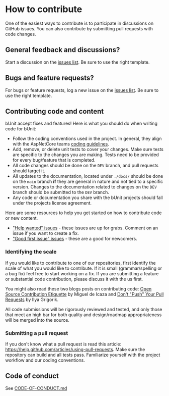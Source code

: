 # How to contribute

One of the easiest ways to contribute is to participate in discussions on GitHub issues. You can also contribute by submitting pull requests with code changes.

## General feedback and discussions?
Start a discussion on the [issues list](https://github.com/egil/bunit/issues). Be sure to use the right template.

## Bugs and feature requests?
For bugs or feature requests, log a new issue on the [issues list](https://github.com/egil/bunit/issues). Be sure to use the right template.

## Contributing code and content

bUnit accept fixes and features! Here is what you should do when writing code for bUnit:

- Follow the coding conventions used in the project. In general, they align with the AspNetCore teams [coding guidelines](https://github.com/dotnet/aspnetcore/wiki/Engineering-guidelines#coding-guidelines).
- Add, remove, or delete unit tests to cover your changes. Make sure tests are specific to the changes you are making. Tests need to be provided for every bug/feature that is completed.
- All code changes should be done on the `DEV` branch, and pull requests should target it.
- All updates to the documentation, located under `./docs/` should be done on the `main` branch **if** they are general in nature and not tied to a specific version. Changes to the documentation related to changes on the `DEV` branch should be submitted to the `DEV` branch.
- Any code or documentation you share with the bUnit projects should fall under the projects license agreement.

Here are some resources to help you get started on how to contribute code or new content.

* ["Help wanted" issues](https://github.com/egil/bunit/labels/help%20wanted) - these issues are up for grabs. Comment on an issue if you want to create a fix.
* ["Good first issue" issues](https://github.com/egil/bunit/labels/good%20first%20issue) - these are a good for newcomers.

### Identifying the scale

If you would like to contribute to one of our repositories, first identify the scale of what you would like to contribute. If it is small (grammar/spelling or a bug fix) feel free to start working on a fix. If you are submitting a feature or substantial code contribution, please discuss it with the us first. 

You might also read these two blogs posts on contributing code: [Open Source Contribution Etiquette](http://tirania.org/blog/archive/2010/Dec-31.html) by Miguel de Icaza and [Don't "Push" Your Pull Requests](https://www.igvita.com/2011/12/19/dont-push-your-pull-requests/) by Ilya Grigorik. 

All code submissions will be rigorously reviewed and tested, and only those that meet an high bar for both quality and design/roadmap appropriateness will be merged into the source.

### Submitting a pull request

If you don't know what a pull request is read this article: https://help.github.com/articles/using-pull-requests. Make sure the repository can build and all tests pass. Familiarize yourself with the project workflow and our coding conventions.

## Code of conduct

See [CODE-OF-CONDUCT.md](./CODE-OF-CONDUCT.md)
